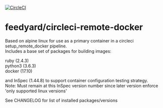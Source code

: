 [![CircleCI](https://circleci.com/gh/feedyard/circleci-remote-docker.svg?style=shield)](https://circleci.com/gh/feedyard/circleci-remote-docker)
# feedyard/circleci-remote-docker

Based on alpine linux for use as a primary container in a circleci setup_remote_docker pipeline.  
Includes a base set of packages for building images:

ruby (2.4.3)  
python3 (3.6.3)  
docker (17.10)  

and InSpec (1.44.8) to support container configuration testing strategy. Note: Must remain at this InSpec version number
since later version enforce 'only supported linux versions' 

See CHANGELOG for list of installed packages/versions

